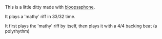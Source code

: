 This is a little ditty made with [bloopsaphone](https://github.com/mental/bloopsaphone).

It plays a 'mathy' riff in 33/32 time.

It first plays the 'mathy' riff by itself, then
plays it with a 4/4 backing beat (a polyrhythm)